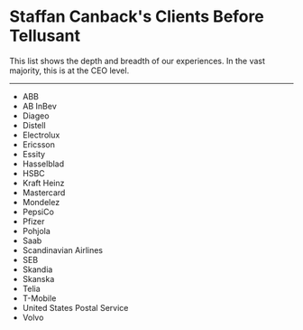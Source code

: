 # Staffan Canback's Clients Before Tellusant
This list shows the depth and breadth of our experiences. In the vast majority, this is at the CEO level.

---
- ABB  
- AB InBev  
- Diageo  
- Distell  
- Electrolux  
- Ericsson  
- Essity
- Hasselblad
- HSBC
- Kraft Heinz
- Mastercard
- Mondelez
- PepsiCo
- Pfizer
- Pohjola
- Saab
- Scandinavian Airlines
- SEB
- Skandia
- Skanska
- Telia
- T-Mobile
- United States Postal Service
- Volvo
